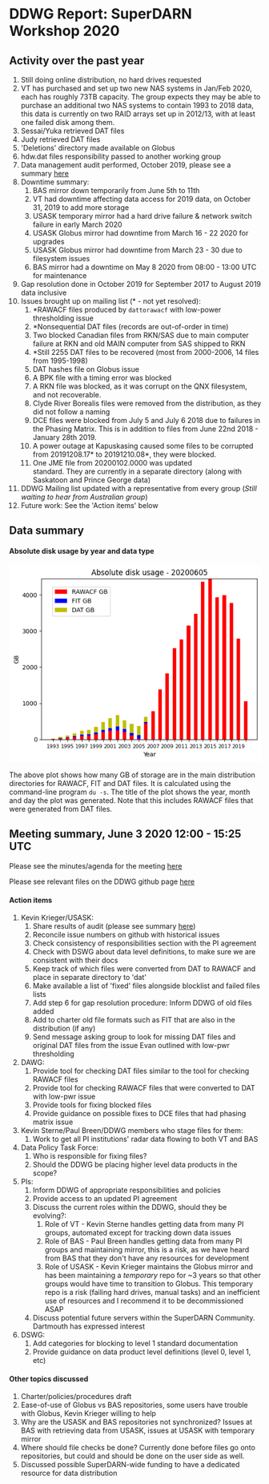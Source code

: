 # DDWG Report: SuperDARN Workshop 2020

## Activity over the past year
1. Still doing online distribution, no hard drives requested
1. VT has purchased and set up two new NAS systems in Jan/Feb 2020, each has roughly 73TB capacity.
The group expects they may be able to purchase an additional two NAS systems to contain 1993 to 2018
data, this data is currently on two RAID arrays set up in 2012/13, with at least one failed disk 
among them.
1. Sessai/Yuka retrieved DAT files 
1. Judy retrieved DAT files
1. 'Deletions' directory made available on Globus
1. hdw.dat files responsibility passed to another working group
1. Data management audit performed, October 2019, please see a summary 
[here](https://github.com/SuperDARN/DDWG/blob/master/audit_20191030.md)
1. Downtime summary:
    1. BAS mirror down temporarily from June 5th to 11th
    1. VT had downtime affecting data access for 2019 data, on October 31, 2019 to add more storage
    1. USASK temporary mirror had a hard drive failure & network switch failure in early March 2020
    1. USASK Globus mirror had downtime from March 16 - 22 2020 for upgrades
    1. USASK Globus mirror had downtime from March 23 - 30 due to filesystem issues
    1. BAS mirror had a downtime on May 8 2020 from 08:00 - 13:00 UTC for maintenance
1. Gap resolution done in October 2019 for September 2017 to August 2019 data inclusive
1. Issues brought up on mailing list (* - not yet resolved):
    1. *RAWACF files produced by `dattorawacf` with low-power thresholding issue
    1. *Nonsequential DAT files (records are out-of-order in time)
    1. Two blocked Canadian files from RKN/SAS due to main computer failure at RKN and old MAIN
computer from SAS shipped to RKN
    1. *Still 2255 DAT files to be recovered (most from 2000-2006, 14 files from 1995-1998)
    1. DAT hashes file on Globus issue
    1. A BPK file with a timing error was blocked
    1. A RKN file was blocked, as it was corrupt on the QNX filesystem, and not recoverable.
    1. Clyde River Borealis files were removed from the distribution, as they did not follow a naming
    1. DCE files were blocked from July 5 and July 6 2018 due to failures in the Phasing Matrix.
This is in addition to files from June 22nd 2018 - January 28th 2019. 
    1. A power outage at Kapuskasing caused some files to be corrupted from 20191208.17* to 
20191210.08*, they were blocked. 
    1. One JME file from 20200102.0000 was updated  
standard. They are currently in a separate directory (along with Saskatoon and Prince George data)
1. DDWG Mailing list updated with a representative from every group (*Still waiting to hear from Australian group*)
1. Future work: See the 'Action items' below

## Data summary

#### Absolute disk usage by year and data type
![disk_usage](../../img/du_20200605.png)

The above plot shows how many GB of storage are in the main distribution directories for RAWACF, 
FIT and DAT files. It is calculated using the command-line program `du -s`. The title of the plot
shows the year, month and day the plot was generated. Note that this includes RAWACF files that were
generated from DAT files.

## Meeting summary, June 3 2020 12:00 - 15:25 UTC
Please see the minutes/agenda for the meeting 
[here](https://github.com/SuperDARN/DDWG/blob/master/meetings/minutes_20200603_12utc.md)

Please see relevant files on the DDWG github page 
[here](https://github.com/SuperDARN/DDWG/tree/master) 

#### Action items

1. Kevin Krieger/USASK:
    1. Share results of audit (please see summary [here](https://github.com/SuperDARN/DDWG/blob/master/audit_20191030.md))
    1. Reconcile issue numbers on github with historical issues
    1. Check consistency of responsibilities section with the PI agreement
    1. Check with DSWG about data level definitions, to make sure we are consistent with their docs
    1. Keep track of which files were converted from DAT to RAWACF and place in separate directory to 'dat'
    1. Make available a list of 'fixed' files alongside blocklist and failed files lists
    1. Add step 6 for gap resolution procedure: Inform DDWG of old files added
    1. Add to charter old file formats such as FIT that are also in the distribution (if any)
    1. Send message asking group to look for missing DAT files and original DAT files from the 
issue Evan outlined with low-pwr thresholding
1. DAWG:
    1. Provide tool for checking DAT files similar to the tool for checking RAWACF files
    1. Provide tool for checking RAWACF files that were converted to DAT with low-pwr issue
    1. Provide tools for fixing blocked files
    1. Provide guidance on possible fixes to DCE files that had phasing matrix issue
1. Kevin Sterne/Paul Breen/DDWG members who stage files for them:
    1. Work to get all PI institutions' radar data flowing to both VT and BAS
1. Data Policy Task Force:
    1. Who is responsible for fixing files?
    1. Should the DDWG be placing higher level data products in the scope?
1. PIs:
    1. Inform DDWG of appropriate responsibilities and policies
    1. Provide access to an updated PI agreement
    1. Discuss the current roles within the DDWG, should they be evolving?:
        1. Role of VT - Kevin Sterne handles getting data from many PI groups, automated except for tracking down data issues
        1. Role of BAS - Paul Breen handles getting data from many PI groups and maintaining mirror,
this is a risk, as we have heard from BAS that they don't have any resources for development 
        1. Role of USASK - Kevin Krieger maintains the Globus mirror and has been maintaining a 
*temporary* repo for ~3 years so that other groups would have time to transition to Globus. This 
temporary repo is a risk (failing hard drives, manual tasks) and an inefficient use of resources
and I recommend it to be decommissioned ASAP
    1. Discuss potential future servers within the SuperDARN Community. Dartmouth has expressed interest
1. DSWG:
    1. Add categories for blocking to level 1 standard documentation
    1. Provide guidance on data product level definitions (level 0, level 1, etc)

#### Other topics discussed

1. Charter/policies/procedures draft
1. Ease-of-use of Globus vs BAS repositories, some users have trouble with Globus, Kevin Krieger 
willing to help
1. Why are the USASK and BAS repositories not synchronized? Issues at BAS with retrieving data from
USASK, issues at USASK with temporary mirror
1. Where should file checks be done? Currently done before files go onto repositories, but could and
should be done on the user side as well.
1. Discussed possible SuperDARN-wide funding to have a dedicated resource for data distribution
